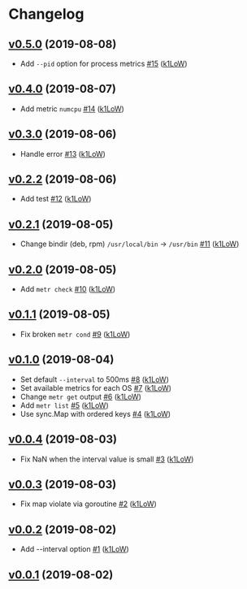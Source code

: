 # Changelog

## [v0.5.0](https://github.com/k1LoW/metr/compare/v0.4.0...v0.5.0) (2019-08-08)

* Add `--pid` option for process metrics [#15](https://github.com/k1LoW/metr/pull/15) ([k1LoW](https://github.com/k1LoW))

## [v0.4.0](https://github.com/k1LoW/metr/compare/v0.3.0...v0.4.0) (2019-08-07)

* Add metric `numcpu` [#14](https://github.com/k1LoW/metr/pull/14) ([k1LoW](https://github.com/k1LoW))

## [v0.3.0](https://github.com/k1LoW/metr/compare/v0.2.2...v0.3.0) (2019-08-06)

* Handle error [#13](https://github.com/k1LoW/metr/pull/13) ([k1LoW](https://github.com/k1LoW))

## [v0.2.2](https://github.com/k1LoW/metr/compare/v0.2.1...v0.2.2) (2019-08-06)

* Add test [#12](https://github.com/k1LoW/metr/pull/12) ([k1LoW](https://github.com/k1LoW))

## [v0.2.1](https://github.com/k1LoW/metr/compare/v0.2.0...v0.2.1) (2019-08-05)

* Change bindir (deb, rpm) `/usr/local/bin` -> `/usr/bin` [#11](https://github.com/k1LoW/metr/pull/11) ([k1LoW](https://github.com/k1LoW))

## [v0.2.0](https://github.com/k1LoW/metr/compare/v0.1.1...v0.2.0) (2019-08-05)

* Add `metr check` [#10](https://github.com/k1LoW/metr/pull/10) ([k1LoW](https://github.com/k1LoW))

## [v0.1.1](https://github.com/k1LoW/metr/compare/v0.1.0...v0.1.1) (2019-08-05)

* Fix broken `metr cond` [#9](https://github.com/k1LoW/metr/pull/9) ([k1LoW](https://github.com/k1LoW))

## [v0.1.0](https://github.com/k1LoW/metr/compare/v0.0.4...v0.1.0) (2019-08-04)

* Set default `--interval` to 500ms [#8](https://github.com/k1LoW/metr/pull/8) ([k1LoW](https://github.com/k1LoW))
* Set available metrics for each OS [#7](https://github.com/k1LoW/metr/pull/7) ([k1LoW](https://github.com/k1LoW))
* Change `metr get` output [#6](https://github.com/k1LoW/metr/pull/6) ([k1LoW](https://github.com/k1LoW))
* Add `metr list` [#5](https://github.com/k1LoW/metr/pull/5) ([k1LoW](https://github.com/k1LoW))
* Use sync.Map with ordered keys [#4](https://github.com/k1LoW/metr/pull/4) ([k1LoW](https://github.com/k1LoW))

## [v0.0.4](https://github.com/k1LoW/metr/compare/v0.0.3...v0.0.4) (2019-08-03)

* Fix NaN when the interval value is small [#3](https://github.com/k1LoW/metr/pull/3) ([k1LoW](https://github.com/k1LoW))

## [v0.0.3](https://github.com/k1LoW/metr/compare/v0.0.2...v0.0.3) (2019-08-03)

* Fix map violate via goroutine [#2](https://github.com/k1LoW/metr/pull/2) ([k1LoW](https://github.com/k1LoW))

## [v0.0.2](https://github.com/k1LoW/metr/compare/v0.0.1...v0.0.2) (2019-08-02)

* Add --interval option [#1](https://github.com/k1LoW/metr/pull/1) ([k1LoW](https://github.com/k1LoW))

## [v0.0.1](https://github.com/k1LoW/metr/compare/4eeada302c57...v0.0.1) (2019-08-02)

